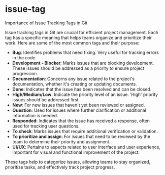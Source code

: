# issue-tag

Importance of Issue Tracking Tags in Git

Issue tracking tags in Git are crucial for efficient project management. Each tag has a specific meaning that helps teams organize and prioritize their work. Here are some of the most common tags and their purpose:

* **Bug**: Identifies problems that need fixing. Very useful for tracking errors in the code.
* **Development - Blocker**: Marks issues that are blocking development. These issues should be addressed as a priority to ensure project progression.
* **Documentation**: Concerns any issue related to the project's documentation, whether it's creating or updating documents.
* **Done**: Indicates that the issue has been resolved and can be closed.
* **High/Medium/Low**: Indicate the priority level of an issue. 'High' priority issues should be addressed first.
* **New**: For new issues that haven't yet been reviewed or assigned.
* **Question**: Used for issues where further clarification or additional information is needed.
* **Responded**: Indicates that the issue has received a response, often used for tracking user questions.
* **To check**: Marks issues that require additional verification or validation.
* **To prioritize and assign**: For issues that need to be reviewed by the team to determine their priority and assignment.
* **UI/UX**: Pertains to aspects related to user interface and user experience, important for visual and functional improvement of the project.

These tags help to categorize issues, allowing teams to stay organized, prioritize tasks, and effectively track project progress.
